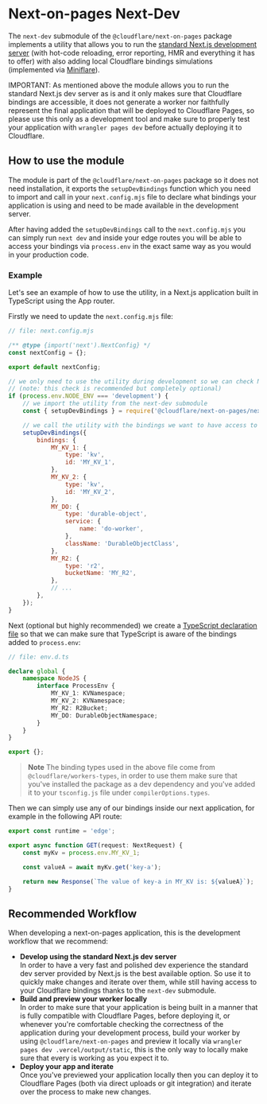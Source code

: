 # Next-on-pages Next-Dev

The `next-dev` submodule of the `@cloudflare/next-on-pages` package implements a utility that allows you to run the [standard Next.js development server](https://nextjs.org/docs/app/api-reference/next-cli#development) (with hot-code reloading, error reporting, HMR and everything it has to offer) with also adding local Cloudflare bindings simulations (implemented via [Miniflare](https://github.com/cloudflare/miniflare)).

IMPORTANT: As mentioned above the module allows you to run the standard Next.js dev server as is and it only makes sure that Cloudflare bindings are accessible, it does not generate a worker nor faithfully represent the final application that will be deployed to Cloudflare Pages, so please use this only as a development tool and make sure to properly test your application with `wrangler pages dev` before actually deploying it to Cloudflare.

## How to use the module

The module is part of the `@cloudflare/next-on-pages` package so it does not need installation, it exports the `setupDevBindings` function which you need to import and call in your `next.config.mjs` file to declare what bindings your application is using and need to be made available in the development server.

After having added the `setupDevBindings` call to the `next.config.mjs` you can simply run `next dev` and inside your edge routes you will be able to access your bindings via `process.env` in the exact same way as you would in your production code.

### Example

Let's see an example of how to use the utility, in a Next.js application built in TypeScript using the App router.

Firstly we need to update the `next.config.mjs` file:

```js
// file: next.config.mjs

/** @type {import('next').NextConfig} */
const nextConfig = {};

export default nextConfig;

// we only need to use the utility during development so we can check NODE_ENV
// (note: this check is recommended but completely optional)
if (process.env.NODE_ENV === 'development') {
	// we import the utility from the next-dev submodule
	const { setupDevBindings } = require('@cloudflare/next-on-pages/next-dev');

	// we call the utility with the bindings we want to have access to
	setupDevBindings({
		bindings: {
			MY_KV_1: {
				type: 'kv',
				id: 'MY_KV_1',
			},
			MY_KV_2: {
				type: 'kv',
				id: 'MY_KV_2',
			},
			MY_DO: {
				type: 'durable-object',
				service: {
					name: 'do-worker',
				},
				className: 'DurableObjectClass',
			},
			MY_R2: {
				type: 'r2',
				bucketName: 'MY_R2',
			},
			// ...
		},
	});
}
```

Next (optional but highly recommended) we create a [TypeScript declaration file](https://www.typescriptlang.org/docs/handbook/2/type-declarations.html) so that we can make sure that TypeScript is aware of the bindings added to `process.env`:

```ts
// file: env.d.ts

declare global {
	namespace NodeJS {
		interface ProcessEnv {
			MY_KV_1: KVNamespace;
			MY_KV_2: KVNamespace;
			MY_R2: R2Bucket;
			MY_DO: DurableObjectNamespace;
		}
	}
}

export {};
```

> **Note**
> The binding types used in the above file come from `@cloudflare/workers-types`, in order to use them make sure that you've installed the package as a dev dependency and you've added it to your `tsconfig.js` file under `compilerOptions.types`.

Then we can simply use any of our bindings inside our next application, for example in the following API route:

```ts
export const runtime = 'edge';

export async function GET(request: NextRequest) {
	const myKv = process.env.MY_KV_1;

	const valueA = await myKv.get('key-a');

	return new Response(`The value of key-a in MY_KV is: ${valueA}`);
}
```

## Recommended Workflow

When developing a next-on-pages application, this is the development workflow that we recommend:

- **Develop using the standard Next.js dev server**\
  In order to have a very fast and polished dev experience the standard dev server provided by Next.js is the best available option. So use it to quickly make changes and iterate over them, while still having access to your Cloudflare bindings thanks to the
  `next-dev` submodule.
- **Build and preview your worker locally**\
  In order to make sure that your application is being built in a manner that is fully compatible with Cloudflare Pages, before deploying it, or whenever you're comfortable checking the correctness of the application during your development process, build your worker by using `@cloudflare/next-on-pages` and preview it locally via `wrangler pages dev .vercel/output/static`, this is the only way to locally make sure that every is working as you expect it to.
- **Deploy your app and iterate**\
  Once you've previewed your application locally then you can deploy it to Cloudflare Pages (both via direct uploads or git integration) and iterate over the process to make new changes.
